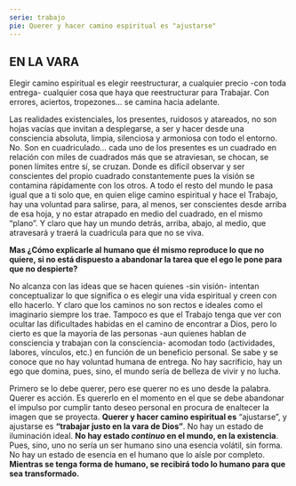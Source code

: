 ```yaml
---
serie: trabajo
pie: Querer y hacer camino espiritual es "ajustarse"
---
```


## EN LA VARA

Elegir camino espiritual es elegir reestructurar, a cualquier precio -con toda entrega- cualquier cosa que haya que reestructurar para Trabajar. Con errores, aciertos, tropezones… se camina hacia adelante.

Las realidades existenciales, los presentes, ruidosos y atareados, no son hojas vacías que invitan a desplegarse, a ser y hacer desde una consciencia absoluta,  limpia, silenciosa y armoniosa con todo el entorno. No. Son en cuadriculado… cada uno de los presentes es un cuadrado en relación con miles de cuadrados más que se atraviesan, se chocan, se ponen límites entre sí, se cruzan. Donde es difícil observar y ser conscientes del propio cuadrado constantemente pues la visión se contamina rápidamente con los otros.
A todo el resto del mundo le pasa igual que a ti solo que, en quien elige camino espiritual y hace el Trabajo, hay una voluntad para salirse, para, al menos, ser conscientes desde arriba de esa hoja, y no estar atrapado en medio del cuadrado, en el mismo “plano”. Y claro que hay un mundo detrás, arriba, abajo, al medio, que atravesará y traerá la cuadricula para que no se viva.

**Mas ¿Cómo explicarle al humano que él mismo reproduce lo que no quiere, si no está dispuesto a abandonar la tarea que el ego le pone para que no despierte?**

No alcanza con las ideas que se hacen quienes -sin visión- intentan conceptualizar lo que significa o es elegir una vida espiritual y creen con ello hacerlo.
Y claro que los caminos no son rectos e ideales como el imaginario siempre los trae. Tampoco es que el Trabajo tenga que ver con ocultar las dificultades habidas en el camino de encontrar a Dios, pero lo cierto es que la mayoría de las personas -aun quienes hablan de consciencia y trabajan con la consciencia- acomodan todo (actividades, labores, vínculos, etc.) en función de un beneficio personal. Se sabe y se conoce que no hay voluntad humana de entrega. No hay sacrificio, hay un ego que domina, pues, sino, el mundo sería de belleza de vivir y no lucha.

Primero se lo debe querer, pero ese querer no es uno desde la palabra. Querer es acción. Es quererlo en el momento en el que se debe abandonar el impulso por cumplir tanto deseo personal en procura de enaltecer la imagen que se proyecta.
**Querer y hacer camino espiritual es** “ajustarse”, y ajustarse es **“trabajar justo en la vara de Dios”**.
No hay un estado de iluminación ideal. **No hay estado _continuo_ en el mundo, en la existencia**. Pues, sino, uno no sería un ser humano sino una esencia volátil, sin forma.
No hay un estado de esencia en el humano que lo aísle por completo.
**Mientras se tenga forma de humano, se recibirá todo lo humano para que sea transformado.**
